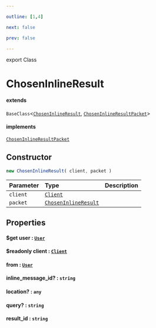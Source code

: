```yaml
---

outline: [1,4]

next: false

prev: false

---
```


export Class
# ChosenInlineResult
#### extends
 `BaseClass`\<[`ChosenInlineResult`](./ChosenInlineResult.md), [`ChosenInlineResultPacket`](../interfaces/ChosenInlineResultPacket.md)\>
#### implements
 [`ChosenInlineResultPacket`](../interfaces/ChosenInlineResultPacket.md)

## Constructor
 ```ts
 new ChosenInlineResult( client, packet )
 ```
 
 | Parameter | Type | Description |
| :--- | :--- | :--- |
| `client` | [`Client`](./Client.md) | |
| `packet` | [`ChosenInlineResult`](./ChosenInlineResult.md) | |

## Properties

#### $get user : [`User`](./User.md)

#### $readonly client : [`Client`](./Client.md)

#### from : [`User`](./User.md)

#### inline_message_id? : `string`

#### location? : `any`

#### query? : `string`

#### result_id : `string`
